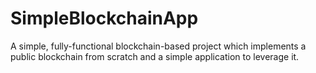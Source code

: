 # SimpleBlockchainApp
A simple, fully-functional blockchain-based project which implements a public blockchain from scratch and a simple application to leverage it.
